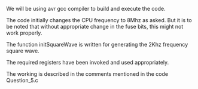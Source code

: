 We will be using avr gcc compiler to build and execute the code. 

The code initially changes the CPU frequency to 8Mhz as asked. But it is to be noted that without appropriate change in the fuse bits, this might not work properly.

The function initSquareWave is written for generating the 2Khz frequency square wave.

The required registers have been invoked and used appropriately.

The working is described in the comments mentioned in the code Question_5.c